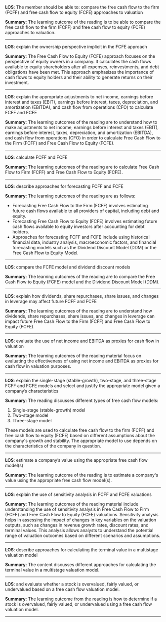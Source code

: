  **LOS**: The member should be able to: compare the free cash flow to the firm (FCFF) and free cash flow to equity (FCFE) approaches to valuation 
 
 **Summary**: The learning outcome of the reading is to be able to compare the free cash flow to the firm (FCFF) and free cash flow to equity (FCFE) approaches to valuation.  

 _________ 
 **LOS**:  explain the ownership perspective implicit in the FCFE approach 
 
 **Summary**: The Free Cash Flow to Equity (FCFE) approach focuses on the perspective of equity owners in a company. It calculates the cash flows available to equity shareholders after all expenses, reinvestments, and debt obligations have been met. This approach emphasizes the importance of cash flows to equity holders and their ability to generate returns on their investment.  

 _________ 
 **LOS**:  explain the appropriate adjustments to net income, earnings before interest and taxes (EBIT), earnings before interest, taxes, depreciation, and amortization (EBITDA), and cash flow from operations (CFO) to calculate FCFF and FCFE 
 
 **Summary**: The learning outcomes of the reading are to understand how to make adjustments to net income, earnings before interest and taxes (EBIT), earnings before interest, taxes, depreciation, and amortization (EBITDA), and cash flow from operations (CFO) in order to calculate Free Cash Flow to the Firm (FCFF) and Free Cash Flow to Equity (FCFE).  

 _________ 
 **LOS**:  calculate FCFF and FCFE 
 
 **Summary**: The learning outcomes of the reading are to calculate Free Cash Flow to Firm (FCFF) and Free Cash Flow to Equity (FCFE).  

 _________ 
 **LOS**:  describe approaches for forecasting FCFF and FCFE 
 
 **Summary**: The learning outcomes of the reading are as follows:
- Forecasting Free Cash Flow to the Firm (FCFF) involves estimating future cash flows available to all providers of capital, including debt and equity.
- Forecasting Free Cash Flow to Equity (FCFE) involves estimating future cash flows available to equity investors after accounting for debt holders.
- Approaches for forecasting FCFF and FCFE include using historical financial data, industry analysis, macroeconomic factors, and financial forecasting models such as the Dividend Discount Model (DDM) or the Free Cash Flow to Equity Model.  

 _________ 
 **LOS**:  compare the FCFE model and dividend discount models 
 
 **Summary**: The learning outcomes of the reading are to compare the Free Cash Flow to Equity (FCFE) model and the Dividend Discount Model (DDM).  

 _________ 
 **LOS**:  explain how dividends, share repurchases, share issues, and changes in leverage may affect future FCFF and FCFE 
 
 **Summary**: The learning outcomes of the reading are to understand how dividends, share repurchases, share issues, and changes in leverage can impact future Free Cash Flow to the Firm (FCFF) and Free Cash Flow to Equity (FCFE).  

 _________ 
 **LOS**:  evaluate the use of net income and EBITDA as proxies for cash flow in valuation 
 
 **Summary**: The learning outcomes of the reading material focus on evaluating the effectiveness of using net income and EBITDA as proxies for cash flow in valuation purposes.  

 _________ 
 **LOS**:  explain the single-stage (stable-growth), two-stage, and three-stage FCFF and FCFE models and select and justify the appropriate model given a company’s characteristics 
 
 **Summary**: The reading discusses different types of free cash flow models:
1. Single-stage (stable-growth) model
2. Two-stage model
3. Three-stage model

These models are used to calculate free cash flow to the firm (FCFF) and free cash flow to equity (FCFE) based on different assumptions about the company's growth and stability. The appropriate model to use depends on the characteristics of the company in question.  

 _________ 
 **LOS**:  estimate a company’s value using the appropriate free cash flow model(s) 
 
 **Summary**: The learning outcome of the reading is to estimate a company's value using the appropriate free cash flow model(s).  

 _________ 
 **LOS**:  explain the use of sensitivity analysis in FCFF and FCFE valuations 
 
 **Summary**: The learning outcomes of the reading material include understanding the use of sensitivity analysis in Free Cash Flow to Firm (FCFF) and Free Cash Flow to Equity (FCFE) valuations. Sensitivity analysis helps in assessing the impact of changes in key variables on the valuation outputs, such as changes in revenue growth rates, discount rates, and terminal values. This analysis allows analysts to understand the potential range of valuation outcomes based on different scenarios and assumptions.  

 _________ 
 **LOS**:  describe approaches for calculating the terminal value in a multistage valuation model 
 
 **Summary**: The content discusses different approaches for calculating the terminal value in a multistage valuation model.  

 _________ 
 **LOS**:  and evaluate whether a stock is overvalued, fairly valued, or undervalued based on a free cash flow valuation model. 
 
 **Summary**: The learning outcome from the reading is how to determine if a stock is overvalued, fairly valued, or undervalued using a free cash flow valuation model.  

 _________ 
